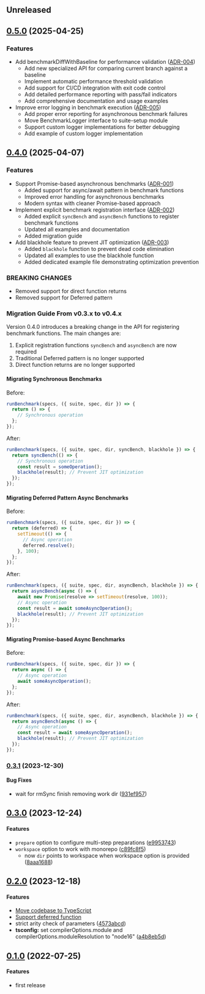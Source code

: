## Unreleased

## [0.5.0](http://github.com/twada/benchmark-commits/releases/tag/v0.5.0) (2025-04-25)


### Features

* Add benchmarkDiffWithBaseline for performance validation ([ADR-004](./docs/adr-004-benchmark-diff-with-baseline.en.md))
  * Add new specialized API for comparing current branch against a baseline
  * Implement automatic performance threshold validation
  * Add support for CI/CD integration with exit code control
  * Add detailed performance reporting with pass/fail indicators
  * Add comprehensive documentation and usage examples
* Improve error logging in benchmark execution ([ADR-005](./docs/adr-005-error-logging-in-suite-setup.en.md))
  * Add proper error reporting for asynchronous benchmark failures
  * Move BenchmarkLogger interface to suite-setup module
  * Support custom logger implementations for better debugging
  * Add example of custom logger implementation


## [0.4.0](http://github.com/twada/benchmark-commits/releases/tag/v0.4.0) (2025-04-07)


### Features

* Support Promise-based asynchronous benchmarks ([ADR-001](./docs/adr-001-promise-based-async-benchmarks.en.md))
  * Added support for async/await pattern in benchmark functions
  * Improved error handling for asynchronous benchmarks
  * Modern syntax with cleaner Promise-based approach
* Implement explicit benchmark registration interface ([ADR-002](./docs/adr-002-explicit-benchmark-registration.en.md))
  * Added explicit `syncBench` and `asyncBench` functions to register benchmark functions
  * Updated all examples and documentation
  * Added migration guide
* Add blackhole feature to prevent JIT optimization ([ADR-003](./docs/adr-003-blackhole-for-preventing-optimization.en.md))
  * Added `blackhole` function to prevent dead code elimination
  * Updated all examples to use the blackhole function
  * Added dedicated example file demonstrating optimization prevention

### BREAKING CHANGES

* Removed support for direct function returns
* Removed support for Deferred pattern


### Migration Guide From v0.3.x to v0.4.x

Version 0.4.0 introduces a breaking change in the API for registering benchmark functions. 
The main changes are:

1. Explicit registration functions `syncBench` and `asyncBench` are now required
2. Traditional Deferred pattern is no longer supported
3. Direct function returns are no longer supported

#### Migrating Synchronous Benchmarks

Before:
```javascript
runBenchmark(specs, ({ suite, spec, dir }) => {
  return () => {
    // Synchronous operation
  };
});
```

After:
```javascript
runBenchmark(specs, ({ suite, spec, dir, syncBench, blackhole }) => {
  return syncBench(() => {
    // Synchronous operation
    const result = someOperation();
    blackhole(result); // Prevent JIT optimization
  });
});
```

#### Migrating Deferred Pattern Async Benchmarks

Before:
```javascript
runBenchmark(specs, ({ suite, spec, dir }) => {
  return (deferred) => {
    setTimeout(() => {
      // Async operation
      deferred.resolve();
    }, 100);
  };
});
```

After:
```javascript
runBenchmark(specs, ({ suite, spec, dir, asyncBench, blackhole }) => {
  return asyncBench(async () => {
    await new Promise(resolve => setTimeout(resolve, 100));
    // Async operation
    const result = await someAsyncOperation();
    blackhole(result); // Prevent JIT optimization
  });
});
```

#### Migrating Promise-based Async Benchmarks

Before:
```javascript
runBenchmark(specs, ({ suite, spec, dir }) => {
  return async () => {
    // Async operation
    await someAsyncOperation();
  };
});
```

After:
```javascript
runBenchmark(specs, ({ suite, spec, dir, asyncBench, blackhole }) => {
  return asyncBench(async () => {
    // Async operation
    const result = await someAsyncOperation();
    blackhole(result); // Prevent JIT optimization
  });
});
```


### [0.3.1](http://github.com/twada/benchmark-commits/releases/tag/v0.3.1) (2023-12-30)


#### Bug Fixes

* wait for rmSync finish removing work dir ([931ef957](http://github.com/twada/benchmark-commits/commit/931ef957d76cbc5eb344b16b6ea239bd3c12b7ca))


## [0.3.0](http://github.com/twada/benchmark-commits/releases/tag/v0.3.0) (2023-12-24)


#### Features

* `prepare` option to configure multi-step preparations ([e9953743](http://github.com/twada/benchmark-commits/commit/e995374385c17f33d60986d89bd6b9d9987f0a21))
* `workspace` option to work with monorepo ([c89fc8f5](http://github.com/twada/benchmark-commits/commit/c89fc8f5c595c495c8249d28fa25f0ba2074a0d4))
  * now `dir` points to workspace when workspace option is provided ([8aaa1688](http://github.com/twada/benchmark-commits/commit/8aaa1688deb9fac77a9afc7aff7ce34e50fe8dc4))


## [0.2.0](http://github.com/twada/benchmark-commits/releases/tag/v0.2.0) (2023-12-18)


#### Features

* [Move codebase to TypeScript](https://github.com/twada/benchmark-commits/pull/2)
* [Support deferred function](https://github.com/twada/benchmark-commits/pull/3)
* strict arity check of parameters ([4573abcd](http://github.com/twada/benchmark-commits/commit/4573abcde6127a6c4b62ded7605b2f6be5681814))
* **tsconfig:** set compilerOptions.module and compilerOptions.moduleResolution to "node16" ([a4b8eb5d](http://github.com/twada/benchmark-commits/commit/a4b8eb5dc0d0c469539e61c2d2a1cc6a3f270a69))


## [0.1.0](http://github.com/twada/benchmark-commits/releases/tag/v0.1.0) (2022-07-25)


#### Features

* first release
